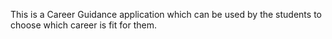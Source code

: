 This is a Career Guidance application which can be used by the students 
to choose which career is fit for them.
